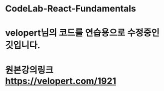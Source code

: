 # CodeLab-React-Fundamentals 
# velopert님의 코드를 연습용으로 수정중인 깃입니다. 
# 원본강의링크 https://velopert.com/1921
